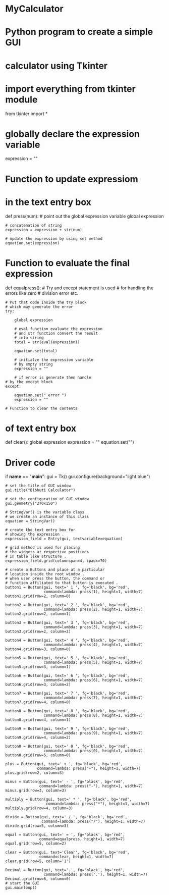 # MyCalculator
# Python program to create a simple GUI
# calculator using Tkinter

# import everything from tkinter module
from tkinter import *

# globally declare the expression variable
expression = ""


# Function to update expressiom
# in the text entry box
def press(num):
    # point out the global expression variable
    global expression

    # concatenation of string
    expression = expression + str(num)

    # update the expression by using set method
    equation.set(expression)


# Function to evaluate the final expression
def equalpress():
    # Try and except statement is used
    # for handling the errors like zero
    # division error etc.

    # Put that code inside the try block
    # which may generate the error
    try:

        global expression

        # eval function evaluate the expression
        # and str function convert the result
        # into string
        total = str(eval(expression))

        equation.set(total)

        # initialze the expression variable
        # by empty string
        expression = ""

        # if error is generate then handle
    # by the except block
    except:

        equation.set(" error ")
        expression = ""

    # Function to clear the contents


# of text entry box
def clear():
    global expression
    expression = ""
    equation.set("")


# Driver code
if __name__ == "__main__":
    gui = Tk()
    gui.configure(background="light blue")

    # set the title of GUI window
    gui.title("Bibhuti Calculator")

    # set the configuration of GUI window
    gui.geometry("270x150")

    # StringVar() is the variable class
    # we create an instance of this class
    equation = StringVar()

    # create the text entry box for
    # showing the expression .
    expression_field = Entry(gui, textvariable=equation)

    # grid method is used for placing
    # the widgets at respective positions
    # in table like structure .
    expression_field.grid(columnspan=4, ipadx=70)

    # create a Buttons and place at a particular
    # location inside the root window .
    # when user press the button, the command or
    # function affiliated to that button is executed .
    button1 = Button(gui, text=' 1 ', fg='black', bg='red',
                     command=lambda: press(1), height=1, width=7)
    button1.grid(row=2, column=0)

    button2 = Button(gui, text=' 2 ', fg='black', bg='red',
                     command=lambda: press(2), height=1, width=7)
    button2.grid(row=2, column=1)

    button3 = Button(gui, text=' 3 ', fg='black', bg='red',
                     command=lambda: press(3), height=1, width=7)
    button3.grid(row=2, column=2)

    button4 = Button(gui, text=' 4 ', fg='black', bg='red',
                     command=lambda: press(4), height=1, width=7)
    button4.grid(row=3, column=0)

    button5 = Button(gui, text=' 5 ', fg='black', bg='red',
                     command=lambda: press(5), height=1, width=7)
    button5.grid(row=3, column=1)

    button6 = Button(gui, text=' 6 ', fg='black', bg='red',
                     command=lambda: press(6), height=1, width=7)
    button6.grid(row=3, column=2)

    button7 = Button(gui, text=' 7 ', fg='black', bg='red',
                     command=lambda: press(7), height=1, width=7)
    button7.grid(row=4, column=0)

    button8 = Button(gui, text=' 8 ', fg='black', bg='red',
                     command=lambda: press(8), height=1, width=7)
    button8.grid(row=4, column=1)

    button9 = Button(gui, text=' 9 ', fg='black', bg='red',
                     command=lambda: press(9), height=1, width=7)
    button9.grid(row=4, column=2)

    button0 = Button(gui, text=' 0 ', fg='black', bg='red',
                     command=lambda: press(0), height=1, width=7)
    button0.grid(row=5, column=0)

    plus = Button(gui, text=' + ', fg='black', bg='red',
                  command=lambda: press("+"), height=1, width=7)
    plus.grid(row=2, column=3)

    minus = Button(gui, text=' - ', fg='black', bg='red',
                   command=lambda: press("-"), height=1, width=7)
    minus.grid(row=3, column=3)

    multiply = Button(gui, text=' * ', fg='black', bg='red',
                      command=lambda: press("*"), height=1, width=7)
    multiply.grid(row=4, column=3)

    divide = Button(gui, text=' / ', fg='black', bg='red',
                    command=lambda: press("/"), height=1, width=7)
    divide.grid(row=5, column=3)

    equal = Button(gui, text=' = ', fg='black', bg='red',
                   command=equalpress, height=1, width=7)
    equal.grid(row=5, column=2)

    clear = Button(gui, text='Clear', fg='black', bg='red',
                   command=clear, height=1, width=7)
    clear.grid(row=5, column='1')

    Decimal = Button(gui, text='.', fg='black', bg='red',
                     command=lambda: press('.'), height=1, width=7)
    Decimal.grid(row=6, column=0)
    # start the GUI
    gui.mainloop()
